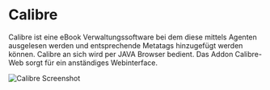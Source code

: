 # Calibre
Calibre ist eine eBook Verwaltungssoftware bei dem diese mittels Agenten ausgelesen werden und entsprechende Metatags hinzugefügt werden können.
Calibre an sich wird per JAVA Browser bedient. Das Addon Calibre-Web sorgt für ein anständiges Webinterface.

![Calibre Screenshot](https://raw.githubusercontent.com/cbirkenbeul/docker-homelab/master/ressources/img/calibre.png)